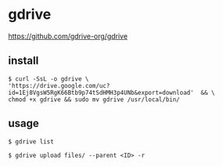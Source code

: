 # gdrive

https://github.com/gdrive-org/gdrive


install
--

```console
$ curl -SsL -o gdrive \ 
'https://drive.google.com/uc?id=1Ej8VgsW5RgK66Btb9p74tSdHMH3p4UNb&export=download'  && \
chmod +x gdrive && sudo mv gdrive /usr/local/bin/
```

usage
--


```console
$ gdrive list
```

```console
$ gdrive upload files/ --parent <ID> -r
```
